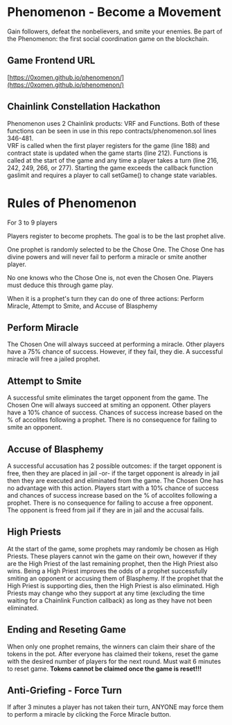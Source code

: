 # Phenomenon - Become a Movement

Gain followers, defeat the nonbelievers, and smite your enemies. Be part of the Phenomenon: the first social coordination game on the blockchain.

## Game Frontend URL

[https://0xomen.github.io/phenomenon/](https://0xomen.github.io/phenomenon/)

## Chainlink Constellation Hackathon

Phenomenon uses 2 Chainlink products: VRF and Functions.
Both of these functions can be seen in use in this repo contracts/phenomenon.sol lines 346-481.  
VRF is called when the first player registers for the game (line 188) and contract state is updated when the game starts (line 212).
Functions is called at the start of the game and any time a player takes a turn (line 216, 242, 249, 266, or 277). Starting the game exceeds the callback function gaslimit and requires a player to call setGame() to change state variables.

# Rules of Phenomenon

For 3 to 9 players

Players register to become prophets. The goal is to be the last prophet alive.

One prophet is randomly selected to be the Chose One. The Chose One has divine powers and will never fail to perform a miracle or smite another player.

No one knows who the Chose One is, not even the Chosen One. Players must deduce this through game play.

When it is a prophet's turn they can do one of three actions: Perform Miracle, Attempt to Smite, and Accuse of Blasphemy

## Perform Miracle

The Chosen One will always succeed at performing a miracle. Other players have a 75% chance of success. However, if they fail, they die. A successful miracle will free a jailed prophet.

## Attempt to Smite

A successful smite eliminates the target opponent from the game. The Chosen One will always succeed at smiting an opponent. Other players have a 10% chance of success. Chances of success increase based on the % of accolites following a prophet. There is no consequence for failing to smite an opponent.

## Accuse of Blasphemy

A successful accusation has 2 possible outcomes: if the target opponent is free, then they are placed in jail -or- if the target opponent is already in jail then they are executed and eliminated from the game. The Chosen One has no advantage with this action. Players start with a 10% chance of success and chances of success increase based on the % of accolites following a prophet. There is no consequence for failing to accuse a free opponent. The opponent is freed from jail if they are in jail and the accusal fails.

## High Priests

At the start of the game, some prophets may randomly be chosen as High Priests. These players cannot win the game on their own, however if they are the High Priest of the last remaining prophet, then the High Priest also wins. Being a High Priest improves the odds of a prophet successfully smiting an opponent or accusing them of Blasphemy. If the prophet that the High Priest is supporting dies, then the High Priest is also eliminated. High Priests may change who they support at any time (excluding the time waiting for a Chainlink Function callback) as long as they have not been eliminated.

## Ending and Reseting Game

When only one prophet remains, the winners can claim their share of the tokens in the pot. After everyone has claimed their tokens, reset the game with the desired number of players for the next round. Must wait 6 minutes to reset game. **Tokens cannot be claimed once the game is reset!!!**

## Anti-Griefing - Force Turn

If after 3 minutes a player has not taken their turn, ANYONE may force them to perform a miracle by clicking the Force Miracle button.
